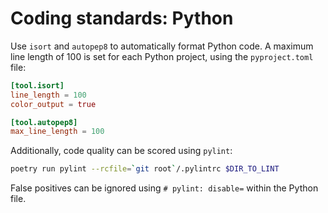 # Coding standards: Python

Use `isort` and `autopep8` to automatically format Python code. A maximum line length of 100 is set for each Python project, using the `pyproject.toml` file:

```toml
[tool.isort]
line_length = 100
color_output = true

[tool.autopep8]
max_line_length = 100
```

Additionally, code quality can be scored using `pylint`:
```bash
poetry run pylint --rcfile=`git root`/.pylintrc $DIR_TO_LINT
```

False positives can be ignored using `# pylint: disable=` within the Python file.
